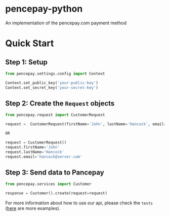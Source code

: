 # pencepay-python
An implementation of the pencepay.com payment method


# Quick Start

## Step 1: Setup

```python
from pencepay.settings.config import Context

Context.set_public_key('your-public-key')
Context.set_secret_key('your-secret-key')
```

## Step 2: Create the `Request` objects

```python
from pencepay.request import CustomerRequest

request =  CustomerRequest(firstName='John', lastName='Hancock', email='hancock@server.com')

OR

request = CustomerRequest()
request.firstName='John' 
request.lastName='Hancock' 
request.email='hancock@server.com'

```


## Step 3: Send data to Pancepay

```python
from pencepay.services import Customer

response = Customer().create(request=request)
```

For more information about how to use our api, please check the `tests` ([here](https://github.com/opencbsoft/pencepay-python/tree/master/pencepay/tests) are more examples).
